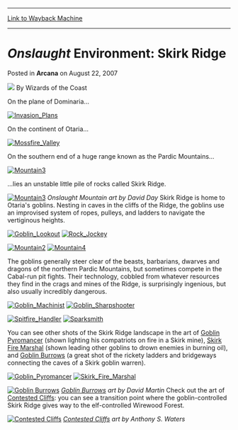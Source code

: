 
---
[Link to Wayback Machine](https://web.archive.org/web/20210429083828/https://magic.wizards.com/en/articles/archive/onslaught-environment-skirk-ridge-2007-08-22)

[_metadata_:author]:- "Wizards of the Coast"
[_metadata_:description]:- "On the plane of Dominaria… On the continent of Otaria… On the southern end of a huge range known as the Pardic Mountains… ...lies an unstable little pile of rocks called Skirk Ridge. Onslaught Mountain art by David Day Skirk Ridge is home to Otaria's goblins. Nesting in caves in the cliffs of the Ridge, the goblins use an improvised system of ropes, pulleys, and ladders to"
[_metadata_:generator]:- "Drupal 7 (http://drupal.org)"
[_metadata_:node]:- "602391"
[_metadata_:publish_date]:- "2007-08-22"
[_metadata_:source]:- "div-main-content"
[_metadata_:title]:- "Onslaught Environment: Skirk Ridge"
[_metadata_:wayback_capture_timestamp]:- "2021-04-29 08:38:28"
[_metadata_:wayback_raw_url]:- "https://web.archive.org/web/20210429083828id_/https://magic.wizards.com/en/articles/archive/onslaught-environment-skirk-ridge-2007-08-22"
[_metadata_:wayback_url]:- "https://magic.wizards.com/en/articles/archive/onslaught-environment-skirk-ridge-2007-08-22"
---


*Onslaught* Environment: Skirk Ridge
====================================



 Posted in **Arcana**
 on August 22, 2007 






![](https://media.magic.wizards.com/styles/auth_small/public/images/person/wizards_author.jpg)
By Wizards of the Coast












On the plane of Dominaria…


[![Invasion_Plans](https://media.magic.wizards.com/image_legacy_migration/magic/images/cardart/ST/Invasion_Plans.jpg)](http://gatherer.wizards.com/Pages/Card/Details.aspx?&name=Invasion%2BPlans)


On the continent of Otaria…


[![Mossfire_Valley](https://media.magic.wizards.com/image_legacy_migration/magic/images/cardart/OD/Mossfire_Valley.jpg)](http://gatherer.wizards.com/Pages/Card/Details.aspx?&name=Mossfire%2BValley)


On the southern end of a huge range known as the Pardic Mountains…


[![Mountain3](https://media.magic.wizards.com/image_legacy_migration/magic/images/cardart/OD/Mountain3.jpg)](http://gatherer.wizards.com/Pages/Card/Details.aspx?&name=Mountain3)


...lies an unstable little pile of rocks called Skirk Ridge.


[![Mountain3](https://media.magic.wizards.com/image_legacy_migration/magic/images/cardart/OD/Mountain3.jpg)](http://gatherer.wizards.com/Pages/Card/Details.aspx?&name=Mountain3) *Onslaught Mountain art by David Day*
Skirk Ridge is home to Otaria's goblins. Nesting in caves in the cliffs of the Ridge, the goblins use an improvised system of ropes, pulleys, and ladders to navigate the vertiginous heights.



[![Goblin_Lookout](https://media.magic.wizards.com/image_legacy_migration/magic/images/cardart/LGN/Goblin_Lookout.jpg)](http://gatherer.wizards.com/Pages/Card/Details.aspx?&name=Goblin%2BLookout)
[![Rock_Jockey](https://media.magic.wizards.com/image_legacy_migration/magic/images/cardart/SCG/Rock_Jockey.jpg)](http://gatherer.wizards.com/Pages/Card/Details.aspx?&name=Rock%2BJockey)


[![Mountain2](https://media.magic.wizards.com/image_legacy_migration/magic/images/cardart/ONS/Mountain2.jpg)](http://gatherer.wizards.com/Pages/Card/Details.aspx?&name=Mountain2)
[![Mountain4](https://media.magic.wizards.com/image_legacy_migration/magic/images/cardart/ONS/Mountain4.jpg)](http://gatherer.wizards.com/Pages/Card/Details.aspx?&name=Mountain4)

The goblins generally steer clear of the beasts, barbarians, dwarves and dragons of the northern Pardic Mountains, but sometimes compete in the Cabal-run pit fights. Their technology, cobbled from whatever resources they find in the crags and mines of the Ridge, is surprisingly ingenious, but also usually incredibly dangerous.



[![Goblin_Machinist](https://media.magic.wizards.com/image_legacy_migration/magic/images/cardart/ONS/Goblin_Machinist.jpg)](http://gatherer.wizards.com/Pages/Card/Details.aspx?&name=Goblin%2BMachinist)
[![Goblin_Sharpshooter](https://media.magic.wizards.com/image_legacy_migration/magic/images/cardart/ONS/Goblin_Sharpshooter.jpg)](http://gatherer.wizards.com/Pages/Card/Details.aspx?&name=Goblin%2BSharpshooter)


[![Spitfire_Handler](https://media.magic.wizards.com/image_legacy_migration/magic/images/cardart/ONS/Spitfire_Handler.jpg)](http://gatherer.wizards.com/Pages/Card/Details.aspx?&name=Spitfire%2BHandler)
[![Sparksmith](https://media.magic.wizards.com/image_legacy_migration/magic/images/cardart/ONS/Sparksmith.jpg)](http://gatherer.wizards.com/Pages/Card/Details.aspx?&name=Sparksmith)

You can see other shots of the Skirk Ridge landscape in the art of [Goblin Pyromancer](http://gatherer.wizards.com/Pages/Card/Details.aspx?name=Goblin+Pyromancer) (shown lighting his compatriots on fire in a Skirk mine), [Skirk Fire Marshal](http://gatherer.wizards.com/Pages/Card/Details.aspx?name=Skirk+Fire+Marshal) (shown leading other goblins to drown enemies in burning oil), and [Goblin Burrows](http://gatherer.wizards.com/Pages/Card/Details.aspx?name=Goblin+Burrows) (a great shot of the rickety ladders and bridgeways connecting the caves of a Skirk goblin warren).



[![Goblin_Pyromancer](https://media.magic.wizards.com/image_legacy_migration/magic/images/cardart/ONS/Goblin_Pyromancer.jpg)](http://gatherer.wizards.com/Pages/Card/Details.aspx?&name=Goblin%2BPyromancer)
[![Skirk_Fire_Marshal](https://media.magic.wizards.com/image_legacy_migration/magic/images/cardart/ONS/Skirk_Fire_Marshal.jpg)](http://gatherer.wizards.com/Pages/Card/Details.aspx?&name=Skirk%2BFire%2BMarshal)

[![Goblin Burrows](https://media.wizards.com/legacy/magic/images/cardart/ons/goblin_burrows_640.jpg)](http://gatherer.wizards.com/Pages/Card/Details.aspx?&name=Goblin%2BBurrows) *[Goblin Burrows](http://gatherer.wizards.com/Pages/Card/Details.aspx?name=Goblin+Burrows) art by David Martin*
Check out the art of [Contested Cliffs](http://gatherer.wizards.com/Pages/Card/Details.aspx?name=Contested+Cliffs): you can see a transition point where the goblin-controlled Skirk Ridge gives way to the elf-controlled Wirewood Forest.


[![Contested Cliffs](http://www.wizards.com/magic/images/cardart/ONS/Contested_Cliffs_640.jpg)](http://gatherer.wizards.com/Pages/Card/Details.aspx?&name=Contested%2BCliffs) *[Contested Cliffs](http://gatherer.wizards.com/Pages/Card/Details.aspx?name=Contested+Cliffs) art by Anthony S. Waters*






